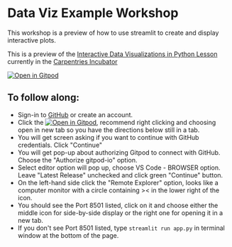 # Data Viz Example Workshop


This workshop is a preview of how to use streamlit to create and display interactive plots.

This is a preview of the [Interactive Data Visualizations in Python Lesson](https://carpentries-incubator.github.io/python-interactive-data-visualizations/) currently in the [Carpentries Incubator](https://carpentries-incubator.org/)

[![Open in Gitpod](https://gitpod.io/button/open-in-gitpod.svg)](https://gitpod.io/#https://github.com/UW-Madison-DataScience/dataviz-workshop-example)

## To follow along: 
- Sign-in to [GitHub](https://github.com/) or create an account.
- Click the [![Open in Gitpod](https://gitpod.io/button/open-in-gitpod.svg)](https://gitpod.io/#https://github.com/UW-Madison-DataScience/dataviz-workshop-example), recommend right clicking and choosing open in new tab so you have the directions below still in a tab.
- You will get screen asking if you want to continue with GitHub credentials. Click "Continue" 
- You will get pop-up about authorizing Gitpod to connect with GitHub. Choose the "Authorize gitpod-io" option.
- Select editor option will pop up, choose VS Code - BROWSER option. Leave "Latest Release" unchecked and click green "Continue" button.
- On the left-hand side click the "Remote Explorer" option, looks like a computer monitor with a circle containing >< in the lower right of the icon.
- You should see the Port 8501 listed, click on it and choose either the middle icon for side-by-side display or the right one for opening it in a new tab.
- If you don't see Port 8501 listed, type `streamlit run app.py` in terminal window at the bottom of the page.

 
